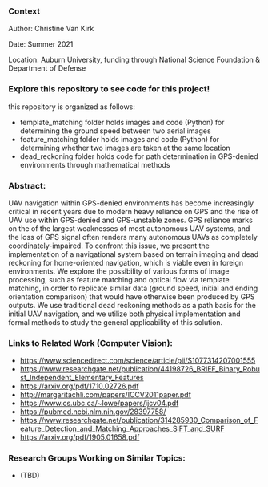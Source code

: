 ### Context

Author: Christine Van Kirk

Date: Summer 2021

Location: Auburn University, funding through National Science Foundation & Department of Defense


### Explore this repository to see code for this project!

this repository is organized as follows:
 - template_matching folder holds images and code (Python) for determining the ground speed between two aerial images
 - feature_matching folder holds images and code (Python) for determining whether two images are taken at the same location
 - dead_reckoning folder holds code for path determination in GPS-denied environments through mathematical methods


### Abstract:
UAV navigation within GPS-denied environments has become increasingly critical in recent years due to modern heavy reliance on GPS and the rise of UAV use within GPS-denied and GPS-unstable zones. GPS reliance marks on the of the largest weaknesses of most autonomous UAV systems, and the loss of GPS signal often renders many autonomous UAVs as completely coordinately-impaired. To confront this issue, we present the implementation of a navigational system based on terrain imaging and dead reckoning for home-oriented navigation, which is viable even in foreign environments. We explore the possibility of various forms of image processing, such as feature matching and optical flow via template matching, in order to replicate similar data (ground speed, initial and ending orientation comparison) that would have otherwise been produced by GPS outputs. We use traditional dead reckoning methods as a path basis for the initial UAV navigation, and we utilize both physical implementation and formal methods to study the general applicability of this solution.

### Links to Related Work (Computer Vision):
 - https://www.sciencedirect.com/science/article/pii/S1077314207001555
 - https://www.researchgate.net/publication/44198726_BRIEF_Binary_Robust_Independent_Elementary_Features
 - https://arxiv.org/pdf/1710.02726.pdf
 - http://margaritachli.com/papers/ICCV2011paper.pdf
 - https://www.cs.ubc.ca/~lowe/papers/ijcv04.pdf
 - https://pubmed.ncbi.nlm.nih.gov/28397758/
 - https://www.researchgate.net/publication/314285930_Comparison_of_Feature_Detection_and_Matching_Approaches_SIFT_and_SURF
 - https://arxiv.org/pdf/1905.01658.pdf


### Research Groups Working on Similar Topics:
 - (TBD)

